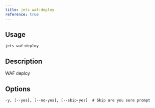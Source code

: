 ```yaml
---
title: jets waf:deploy
reference: true
---
```


## Usage

    jets waf:deploy

## Description

WAF deploy


## Options

```
-y, [--yes], [--no-yes], [--skip-yes]  # Skip are you sure prompt
```

